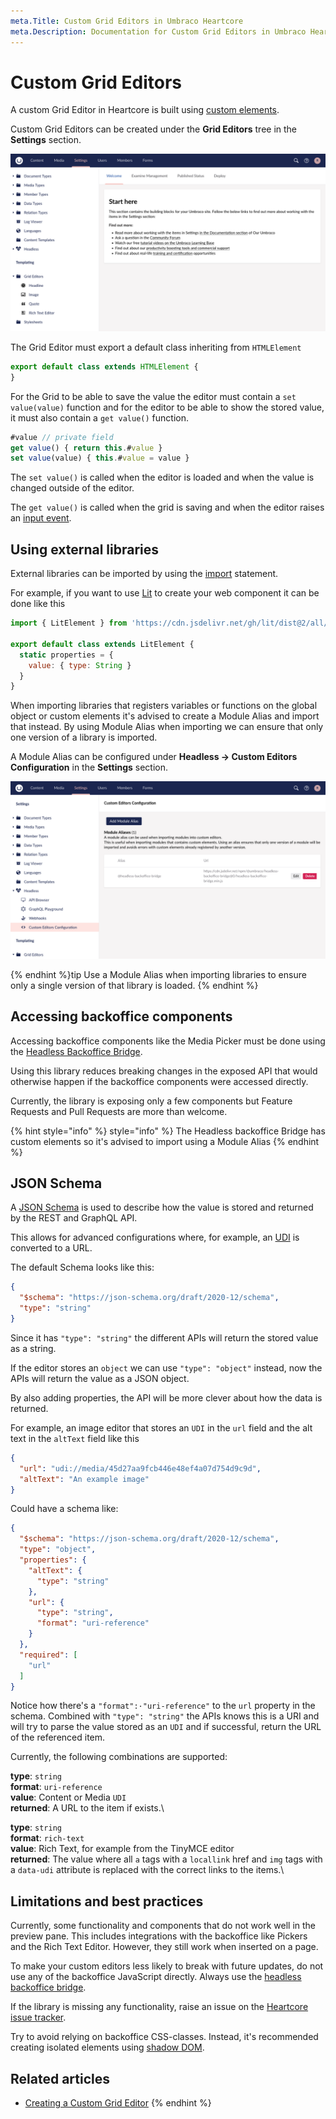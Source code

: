 ```yaml
---
meta.Title: Custom Grid Editors in Umbraco Heartcore
meta.Description: Documentation for Custom Grid Editors in Umbraco Heartcore
---
```


# Custom Grid Editors

A custom Grid Editor in Heartcore is built using [custom elements](https://developer.mozilla.org/en-US/docs/Web/Web\_Components/Using\_custom\_elements).

Custom Grid Editors can be created under the **Grid Editors** tree in the **Settings** section.

![Screenshot showing the Settings section with the Grid Editors tree expanded](images/settings-grid-editors.png)

The Grid Editor must export a default class inheriting from `HTMLElement`

```javascript
export default class extends HTMLElement {
}
```

For the Grid to be able to save the value the editor must contain a `set value(value)` function and for the editor to be able to show the stored value, it must also contain a `get value()` function.

```javascript
#value // private field
get value() { return this.#value }
set value(value) { this.#value = value }
```

The `set value()` is called when the editor is loaded and when the value is changed outside of the editor.

The `get value()` is called when the grid is saving and when the editor raises an [input event](https://developer.mozilla.org/en-US/docs/Web/API/HTMLElement/input\_event).

## Using external libraries

External libraries can be imported by using the [import](https://developer.mozilla.org/en-US/docs/Web/JavaScript/Reference/Statements/import) statement.

For example, if you want to use [Lit](https://lit.dev/) to create your web component it can be done like this

```javascript
import { LitElement } from 'https://cdn.jsdelivr.net/gh/lit/dist@2/all/lit-all.min.js'

export default class extends LitElement {
  static properties = {
    value: { type: String }
  }
}
```

When importing libraries that registers variables or functions on the global object or custom elements it's advised to create a Module Alias and import that instead. By using Module Alias when importing we can ensure that only one version of a library is imported.

A Module Alias can be configured under **Headless -> Custom Editors Configuration** in the **Settings** section.

![Screenshot showing the Module Aliases configuration](images/module-aliases.png)

{% endhint %}tip Use a Module Alias when importing libraries to ensure only a single version of that library is loaded. {% endhint %}

## Accessing backoffice components

Accessing backoffice components like the Media Picker must be done using the [Headless Backoffice Bridge](https://github.com/umbraco/Umbraco.Headless.Backoffice.Bridge).

Using this library reduces breaking changes in the exposed API that would otherwise happen if the backoffice components were accessed directly.

Currently, the library is exposing only a few components but Feature Requests and Pull Requests are more than welcome.

{% hint style="info" %} style="info" %} The Headless backoffice Bridge has custom elements so it's advised to import using a Module Alias {% endhint %}

## JSON Schema

A [JSON Schema](https://json-schema.org/) is used to describe how the value is stored and returned by the REST and GraphQL API.

This allows for advanced configurations where, for example, an [UDI](../../umbraco-cms/reference/querying/udi-identifiers.md) is converted to a URL.

The default Schema looks like this:

```json
{
  "$schema": "https://json-schema.org/draft/2020-12/schema",
  "type": "string"
}
```

Since it has `"type": "string"` the different APIs will return the stored value as a string.

If the editor stores an `object` we can use `"type": "object"` instead, now the APIs will return the value as a JSON object.

By also adding properties, the API will be more clever about how the data is returned.

For example, an image editor that stores an `UDI` in the `url` field and the alt text in the `altText` field like this

```json
{
  "url": "udi://media/45d27aa9fcb446e48ef4a07d754d9c9d",
  "altText": "An example image"
}
```

Could have a schema like:

```json
{
  "$schema": "https://json-schema.org/draft/2020-12/schema",
  "type": "object",
  "properties": {
    "altText": {
      "type": "string"
    },
    "url": {
      "type": "string",
      "format": "uri-reference"
    }
  },
  "required": [
    "url"
  ]
}
```

Notice how there's a `"format":·"uri-reference"` to the `url` property in the schema. Combined with `"type": "string"` the APIs knows this is a URI and will try to parse the value stored as an `UDI` and if successful, return the URL of the referenced item.

Currently, the following combinations are supported:

**type**: `string`\
**format**: `uri-reference`\
**value**: Content or Media `UDI`\
**returned**: A URL to the item if exists.\


**type**: `string`\
**format**: `rich-text`\
**value**: Rich Text, for example from the TinyMCE editor\
**returned**: The value where all `a` tags with a `locallink` href and `img` tags with a `data-udi` attribute is replaced with the correct links to the items.\


## Limitations and best practices

Currently, some functionality and components that do not work well in the preview pane. This includes integrations with the backoffice like Pickers and the Rich Text Editor. However, they still work when inserted on a page.

To make your custom editors less likely to break with future updates, do not use any of the backoffice JavaScript directly. Always use the [headless backoffice bridge](https://github.com/umbraco/Umbraco.Headless.Backoffice.Bridge).

If the library is missing any functionality, raise an issue on the [Heartcore issue tracker](https://github.com/umbraco/Umbraco.Heartcore.Issues/issues).

Try to avoid relying on backoffice CSS-classes. Instead, it's recommended creating isolated elements using [shadow DOM](https://developer.mozilla.org/en-US/docs/Web/Web\_Components/Using\_shadow\_DOM).


## Related articles

* [Creating a Custom Grid Editor](../tutorials/creating-a-custom-grid-editor.md/) {% endhint %}
